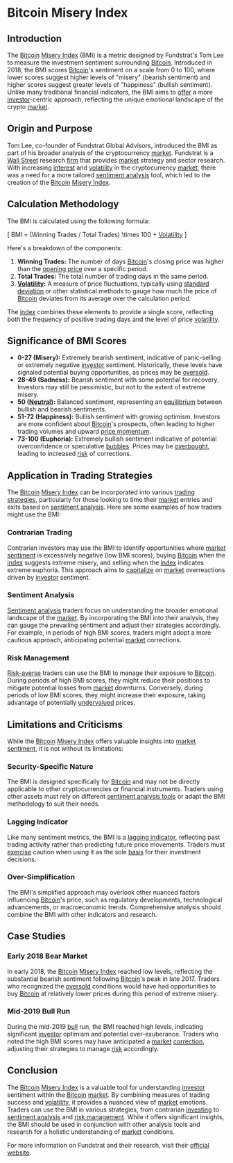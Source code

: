 # Bitcoin Misery Index

## Introduction
The [Bitcoin](../b/bitcoin.md) [Misery Index](../m/misery_index.md) (BMI) is a metric designed by Fundstrat's Tom Lee to measure the investment sentiment surrounding [Bitcoin](../b/bitcoin.md). Introduced in 2018, the BMI scores [Bitcoin](../b/bitcoin.md)'s sentiment on a scale from 0 to 100, where lower scores suggest higher levels of "misery" (bearish sentiment) and higher scores suggest greater levels of "happiness" (bullish sentiment). Unlike many traditional financial indicators, the BMI aims to [offer](../o/offer.md) a more [investor](../i/investor.md)-centric approach, reflecting the unique emotional landscape of the crypto [market](../m/market.md).

## Origin and Purpose
Tom Lee, co-founder of Fundstrat Global Advisors, introduced the BMI as part of his broader analysis of the cryptocurrency [market](../m/market.md). Fundstrat is a [Wall Street](../w/wall_street.md) research [firm](../f/firm.md) that provides [market](../m/market.md) strategy and sector research. With increasing [interest](../i/interest.md) and [volatility](../v/volatility.md) in the cryptocurrency [market](../m/market.md), there was a need for a more tailored [sentiment analysis](../s/sentiment_analysis.md) tool, which led to the creation of the [Bitcoin](../b/bitcoin.md) [Misery Index](../m/misery_index.md).

## Calculation Methodology
The BMI is calculated using the following formula:

\[ BMI = (Winning Trades / Total Trades) \times 100 + [Volatility](../v/volatility.md) \]

Here's a breakdown of the components:

1. **Winning Trades:** The number of days [Bitcoin](../b/bitcoin.md)'s closing price was higher than the [opening price](../o/opening_price.md) over a specific period.
2. **Total Trades:** The total number of trading days in the same period.
3. **[Volatility](../v/volatility.md):** A measure of price fluctuations, typically using [standard deviation](../s/standard_deviation.md) or other statistical methods to gauge how much the price of [Bitcoin](../b/bitcoin.md) deviates from its average over the calculation period.

The [index](../i/index_instrument.md) combines these elements to provide a single score, reflecting both the frequency of positive trading days and the level of price [volatility](../v/volatility.md).

## Significance of BMI Scores
- **0-27 (Misery):** Extremely bearish sentiment, indicative of panic-selling or extremely negative [investor](../i/investor.md) sentiment. Historically, these levels have signaled potential buying opportunities, as prices may be [oversold](../o/oversold.md).
- **28-49 (Sadness):** Bearish sentiment with some potential for recovery. Investors may still be pessimistic, but not to the extent of extreme misery.
- **50 ([Neutral](../n/neutral.md)):** Balanced sentiment, representing an [equilibrium](../e/equilibrium.md) between bullish and bearish sentiments.
- **51-72 (Happiness):** Bullish sentiment with growing optimism. Investors are more confident about [Bitcoin](../b/bitcoin.md)'s prospects, often leading to higher trading volumes and upward [price momentum](../p/price_momentum.md).
- **73-100 (Euphoria):** Extremely bullish sentiment indicative of potential overconfidence or speculative [bubbles](../b/bubble.md). Prices may be [overbought](../o/overbought.md), leading to increased [risk](../r/risk.md) of corrections.

## Application in Trading Strategies
The [Bitcoin](../b/bitcoin.md) [Misery Index](../m/misery_index.md) can be incorporated into various [trading strategies](../t/trading_strategies.md), particularly for those looking to time their [market](../m/market.md) entries and exits based on [sentiment analysis](../s/sentiment_analysis.md). Here are some examples of how traders might use the BMI:

### Contrarian Trading
Contrarian investors may use the BMI to identify opportunities where [market sentiment](../m/market_sentiment.md) is excessively negative (low BMI scores), buying [Bitcoin](../b/bitcoin.md) when the [index](../i/index_instrument.md) suggests extreme misery, and selling when the [index](../i/index_instrument.md) indicates extreme euphoria. This approach aims to [capitalize](../c/capitalize.md) on [market](../m/market.md) overreactions driven by [investor](../i/investor.md) sentiment.

### Sentiment Analysis
[Sentiment analysis](../s/sentiment_analysis.md) traders focus on understanding the broader emotional landscape of the [market](../m/market.md). By incorporating the BMI into their analysis, they can gauge the prevailing sentiment and adjust their strategies accordingly. For example, in periods of high BMI scores, traders might adopt a more cautious approach, anticipating potential [market](../m/market.md) corrections.

### Risk Management
[Risk-averse](../r/risk-averse.md) traders can use the BMI to manage their exposure to [Bitcoin](../b/bitcoin.md). During periods of high BMI scores, they might reduce their positions to mitigate potential losses from [market](../m/market.md) downturns. Conversely, during periods of low BMI scores, they might increase their exposure, taking advantage of potentially [undervalued](../u/undervalued.md) prices.

## Limitations and Criticisms
While the [Bitcoin](../b/bitcoin.md) [Misery Index](../m/misery_index.md) offers valuable insights into [market sentiment](../m/market_sentiment.md), it is not without its limitations:

### Security-Specific Nature
The BMI is designed specifically for [Bitcoin](../b/bitcoin.md) and may not be directly applicable to other cryptocurrencies or financial instruments. Traders using other assets must rely on different [sentiment analysis tools](../s/sentiment_analysis_tools.md) or adapt the BMI methodology to suit their needs.

### Lagging Indicator
Like many sentiment metrics, the BMI is a [lagging indicator](../l/lagging_indicator.md), reflecting past trading activity rather than predicting future price movements. Traders must [exercise](../e/exercise.md) caution when using it as the sole [basis](../b/basis.md) for their investment decisions.

### Over-Simplification
The BMI's simplified approach may overlook other nuanced factors influencing [Bitcoin](../b/bitcoin.md)'s price, such as regulatory developments, technological advancements, or macroeconomic trends. Comprehensive analysis should combine the BMI with other indicators and research.

## Case Studies
### Early 2018 Bear Market
In early 2018, the [Bitcoin](../b/bitcoin.md) [Misery Index](../m/misery_index.md) reached low levels, reflecting the substantial bearish sentiment following [Bitcoin](../b/bitcoin.md)'s peak in late 2017. Traders who recognized the [oversold](../o/oversold.md) conditions would have had opportunities to buy [Bitcoin](../b/bitcoin.md) at relatively lower prices during this period of extreme misery.

### Mid-2019 Bull Run
During the mid-2019 [bull](../b/bull.md) run, the BMI reached high levels, indicating significant [investor](../i/investor.md) optimism and potential over-exuberance. Traders who noted the high BMI scores may have anticipated a [market](../m/market.md) [correction](../c/correction.md), adjusting their strategies to manage [risk](../r/risk.md) accordingly.

## Conclusion
The [Bitcoin](../b/bitcoin.md) [Misery Index](../m/misery_index.md) is a valuable tool for understanding [investor](../i/investor.md) sentiment within the [Bitcoin](../b/bitcoin.md) [market](../m/market.md). By combining measures of trading success and [volatility](../v/volatility.md), it provides a nuanced view of [market](../m/market.md) emotions. Traders can use the BMI in various strategies, from contrarian [investing](../i/investing.md) to [sentiment analysis](../s/sentiment_analysis.md) and [risk management](../r/risk_management.md). While it offers significant insights, the BMI should be used in conjunction with other analysis tools and research for a holistic understanding of [market](../m/market.md) conditions.

For more information on Fundstrat and their research, visit their [official website](https://www.fundstrat.com).